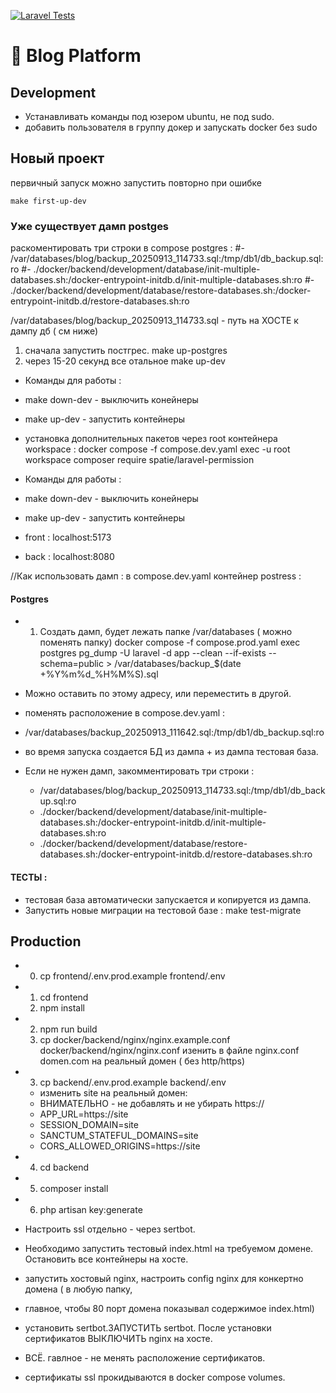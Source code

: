 [![Laravel Tests](https://github.com/pavel-pj/blog2000/actions/workflows/main.yml/badge.svg)](https://github.com/pavel-pj/blog2000/actions/workflows/main.yml)


# 🚀 Blog Platform
 
## Development

* Устанавливать команды под юзером ubuntu, не под sudo.
* добавить пользователя в группу докер и запускать docker без sudo
 

## Новый проект
 
 первичный запуск можно запустить повторно при ошибке
  
`make first-up-dev`
 
### Уже существует дамп postges 
  раскоментировать три строки в compose postgres :
#- /var/databases/blog/backup_20250913_114733.sql:/tmp/db1/db_backup.sql:ro
#- ./docker/backend/development/database/init-multiple-databases.sh:/docker-entrypoint-initdb.d/init-multiple-databases.sh:ro
#- ./docker/backend/development/database/restore-databases.sh:/docker-entrypoint-initdb.d/restore-databases.sh:ro

/var/databases/blog/backup_20250913_114733.sql - путь на ХОСТЕ к дампу дб ( см ниже)

 1) сначала запустить постгрес.
  make up-postgres
 2) через 15-20 секунд все отальное 
  make up-dev 

- Команды для работы : 
- make down-dev - выключить конейнеры
- make up-dev - запустить контейнеры
 


- установка дополнительных пакетов через root контейнера workspace : 
  docker compose -f compose.dev.yaml exec -u root workspace composer  require spatie/laravel-permission
- Команды для работы : 
- make down-dev - выключить конейнеры
- make up-dev - запустить контейнеры


- front : localhost:5173 
- back : localhost:8080

//Как использовать дамп :
в compose.dev.yaml контейнер postress :
 
#### Postgres
- 1. Создать дамп, будет лежать папке /var/databases ( можно поменять папку)
docker compose -f compose.prod.yaml exec postgres pg_dump -U laravel -d app --clean --if-exists --schema=public > /var/databases/backup_$(date +%Y%m%d_%H%M%S).sql 
- Можно оставить по этому адресу, или переместить в другой.
- поменять расположение в compose.dev.yaml : 
- /var/databases/backup_20250913_111642.sql:/tmp/db1/db_backup.sql:ro

- во время запуска создается БД из дампа + из дампа тестовая база.
- Если не нужен дамп, закомментировать три строки : 
  - /var/databases/blog/backup_20250913_114733.sql:/tmp/db1/db_backup.sql:ro
  - ./docker/backend/development/database/init-multiple-databases.sh:/docker-entrypoint-initdb.d/init-multiple-databases.sh:ro
  - ./docker/backend/development/database/restore-databases.sh:/docker-entrypoint-initdb.d/restore-databases.sh:ro
 
#### ТЕСТЫ :
- тестовая база автоматически запускается и копируется из дампа.
- Запустить новые миграции на тестовой базе :
  make test-migrate


## Production
- 0. cp frontend/.env.prod.example frontend/.env
- 1. cd frontend
  2. npm install
- 2. npm run build
  2. cp docker/backend/nginx/nginx.example.conf docker/backend/nginx/nginx.conf
   изенить в файле nginx.conf domen.com на реальный домен ( без http/https)
- 3. cp backend/.env.prod.example backend/.env 
  - изменить site на реальный домен:
  - ВНИМАТЕЛЬНО - не добавлять и не убирать https://
  - APP_URL=https://site
  - SESSION_DOMAIN=site
  - SANCTUM_STATEFUL_DOMAINS=site
  - CORS_ALLOWED_ORIGINS=https://site
- 4. cd backend
- 5. composer install
- 6. php artisan key:generate
  
- Настроить ssl отдельно - через sertbot.
- Необходимо запустить тестовый index.html на требуемом домене. Остановить все контейнеры на хосте.
- запустить хостовый nginx, настроить config nginx для конкертно домена ( в любую папку,
- главное, чтобы 80 порт домена показывал содержимое index.html) 
- установить sertbot.ЗАПУСТИТЬ sertbot. После установки сертификатов ВЫКЛЮЧИТЬ nginx на хосте.
-  ВСЁ. гавлное - не менять расположение сертификатов. 
- сертификаты ssl прокидываются в docker compose volumes. 


